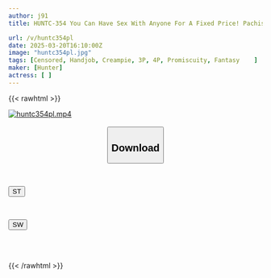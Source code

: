 ```yaml
---
author: j91
title: HUNTC-354 You Can Have Sex With Anyone For A Fixed Price! Pachislot Part 2 The Store Has A Fixed Price System, And You Can Play As Much As You Want! You Can Have Sex With Any Woman In The Store, Even The Hall Staff Or Coffee Ladies, If You Win...

url: /v/huntc354pl
date: 2025-03-20T16:10:00Z
image: "huntc354pl.jpg"
tags: [Censored, Handjob, Creampie, 3P, 4P, Promiscuity, Fantasy	]
maker: [Hunter]
actress: [ ]
---
```



{{< rawhtml >}}

<div class="video" data-videoid="xvBmJWeWPyuv4a">
    <a href="javascript:;">
        <img src="/v/huntc354pl/huntc354pl.jpg" width="WIDTH" height="HEIGHT" alt="huntc354pl.mp4" loading="lazy">
    </a>
</div>

<script type="text/javascript" src="https://j91.asia/asset/on-demand-st.js"></script>

<br>
  <link rel="stylesheet" href="https://j91.asia/asset/bs5.css">
  
  <center>
  <button class="btn btn-primary" type="button" data-bs-toggle="collapse" data-bs-target=".multi-collapse" aria-expanded="false" aria-controls="multiCollapseExample1 multiCollapseExample2"><h2>Download</h2></button></center>
</p>
<div class="row">
  <div class="col">
    <div class="collapse multi-collapse" id="multiCollapseExample1">
      <div class="card card-body">
	      	      <br>
<div class="buttons">  
<p><a href="/v/huntc354pl/st.html" target="_blank"><button class="btn-hover color-3"><i class="fa fa-download"></i> ST</button></a></p></div>
    </div>
  </div>
</div>
  <div class="col">
    <div class="collapse multi-collapse" id="multiCollapseExample2">
      <div class="card card-body">
	      <br>
<div class="buttons">
<p><a href="/v/huntc354pl/sw.html" target="_blank"><button class="btn-hover color-2"><i class="fa fa-download"></i> SW</button></a></p></div>
<br><br>
      </div>
    </div>
  </div>
</div>

{{< /rawhtml >}}